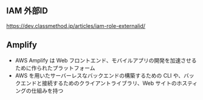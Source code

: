 ## IAM 外部ID
https://dev.classmethod.jp/articles/iam-role-externalid/

## Amplify
- AWS Amplify は Web フロントエンド、モバイルアプリの開発を加速させるために作られたプラットフォーム
- AWS を⽤いたサーバーレスなバックエンドの構築するための CLI や、バックエンドと接続するためのクライアントライブラリ、Web サイトのホスティングの仕組みを持つ